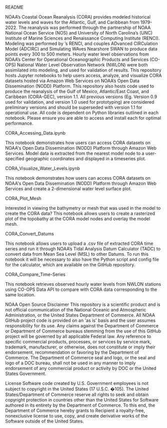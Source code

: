 README

NOAA’s Coastal Ocean Reanalysis (CORA) provides modeled historical water levels and waves for the Atlantic, Gulf, and Caribbean from 1979-2022. The reanalysis was performed through the partnership of NOAA National Ocean Service (NOS) and University of North Carolina’s (UNC) Institute of Marine Sciences and Renaissance Computing Institute (RENCI). Modeling was performed by ’s  RENCI, and couples ADvanced CIRCulation Model (ADCIRC) and Simulating WAves Nearshore SWAN to produce data points every 300 to 500 meters. Hourly water level observations from NOAA’s Center for Operational Oceanographic Products and Services (CO-OPS) National Water Level Observation Network (NWLON) were both assimilated into modeling, and used for validation of results. This repository hosts Jupyter notebooks to help users access, analyze, and visualize CORA datasets hosted via Amazon Web Services on NOAA’s Open Data Dissemination (NODD) Platform. This repository also hosts code used to produce the reanalysis of the Gulf of Mexico, Atlantic/East Coast, and Caribbean (CORA-GEC), version 1.1. All previous versions (Eg. Version 0.9 used for validation, and version 1.0 used for prototyping) are considered preliminary versions and should be superseded with version 1.1 for operational use. All code is dependent on Python libraries outlined in each notebook. Please ensure you are able to access and install each for optimal performance. 

CORA_Accessing_Data.ipynb

This notebook demonstrates how users can access CORA datasets on NOAA's Open Data Dissemination (NODD) Platform through Amazon Web Services. Model data is extracted  from the nearest model node to a user-specified geographic coordinates and displayed in a timeseries plot. 

CORA_Visualize_Water_Levels.ipynb

This notebook demonstrates how users can access CORA datasets on NOAA's Open Data Dissemination (NODD) Platform through Amazon Web Services and create a 2-dimensional water level surface plot.


CORA_Plot_Mesh

Interested in viewing the bathymetry or mesh that was used in the model to create the CORA data? This notebook allows users to create a rasterized plot of the topobathy at the CORA model nodes and overlay the model mesh.


CORA_Convert_Datums

This notebook allows users to upload a .csv file of extracted CORA time series and run it through NOAA’s Tidal Analysis Datum Calculator (TADC) to convert data from Mean Sea Level (MSL) to other Datums. To run this notebook it will be necessary to also have the Python script and config file for the calculator, which are available on the GitHub repository.


CORA_Compare_Time-Series

This notebook retrieves observed hourly water levels from NWLON stations using CO-OPS Data API to compare with CORA data corresponding to the same location. 


NOAA Open Source Disclaimer
This repository is a scientific product and is not official communication of the National Oceanic and Atmospheric Administration, or the United States Department of Commerce. All NOAA GitHub project code is provided on an 'as is' basis and the user assumes responsibility for its use. Any claims against the Department of Commerce or Department of Commerce bureaus stemming from the use of this GitHub project will be governed by all applicable Federal law. Any reference to specific commercial products, processes, or services by service mark, trademark, manufacturer, or otherwise, does not constitute or imply their endorsement, recommendation or favoring by the Department of Commerce. The Department of Commerce seal and logo, or the seal and logo of a DOC bureau, shall not be used in any manner to imply endorsement of any commercial product or activity by DOC or the United States Government.

License
Software code created by U.S. Government employees is not subject to copyright in the United States (17 U.S.C. �105). The United States/Department of Commerce reserve all rights to seek and obtain copyright protection in countries other than the United States for Software authored in its entirety by the Department of Commerce. To this end, the Department of Commerce hereby grants to Recipient a royalty-free, nonexclusive license to use, copy, and create derivative works of the Software outside of the United States.
